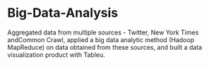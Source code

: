 # Big-Data-Analysis
Aggregated data from multiple sources - Twitter, New York Times andCommon Crawl, applied a big data analytic method (Hadoop MapReduce) on data obtained from these sources, and built a data visualization product with Tableu.
